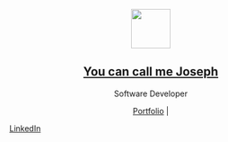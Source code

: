 <p align="center">
  <img src="https://avatars.githubusercontent.com/u/47852925?s=460&u=4862d3eda05eeac2668a427e8dd486322e858c55&v=4" width="70" />  
  <h2 align="center"><a href="https://codewonders.dev">You can call me Joseph</a></h2>
  <p align="center"> Software Developer</p>
</p>

<p align="center">
  <a href="https://devjoseph.com">Portfolio</a> | 

  <a href="https://www.linkedin.com/in/joseph-chinedu-ba9a19170/">LinkedIn</a>
</p>


<!--
**Josephchinedu/Josephchinedu** is a ✨ _special_ ✨ repository because its `README.md` (this file) appears on your GitHub profile.

Here are some ideas to get you started:

- 🔭 I’m currently working on ... I’m currently not working
- 🌱 I’m currently learning ... Python / Django @https://univelcity.com/
- 👯 I’m looking to collaborate on ... future technology
- 🤔 I’m looking for help with ...
- 💬 Ask me about ... Nigeria Music and about my home town
- 📫 How to reach me: ...  joseph4jubilant@gmail.com
- 😄 Pronouns: ... He/Him
- ⚡ Fun fact: ... I love music and wish i could play paino
-->
